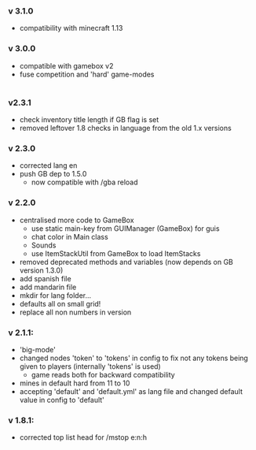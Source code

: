 ### v 3.1.0
- compatibility with minecraft 1.13

### v 3.0.0
- compatible with gamebox v2
- fuse competition and 'hard' game-modes

# 

### v2.3.1
- check inventory title length if GB flag is set
- removed leftover 1.8 checks in language from the old 1.x versions


### v 2.3.0
- corrected lang en
- push GB dep to 1.5.0
  - now compatible with /gba reload


### v 2.2.0
- centralised more code to GameBox
  - use static main-key from GUIManager (GameBox) for guis
  - chat color in Main class
  - Sounds
  - use ItemStackUtil from GameBox to load ItemStacks
- removed deprecated methods and variables (now depends on GB version 1.3.0)
- add spanish file
- add mandarin file
- mkdir for lang folder...
- defaults all on small grid!
- replace all non numbers in version

### v 2.1.1:
- 'big-mode'
- changed nodes 'token' to 'tokens' in config to fix not any tokens being given to players (internally 'tokens' is used)
  - game reads both for backward compatibility
- mines in default hard from 11 to 10
- accepting 'default' and 'default.yml' as lang file and changed default value in config to 'default'

### v 1.8.1:
- corrected top list head for /mstop e:n:h